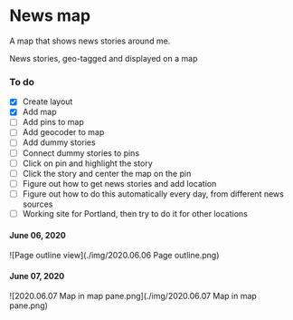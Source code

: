 # News map

A map that shows news stories around me. 

News stories, geo-tagged and displayed on a map

### To do
- [x] Create layout
- [x] Add map
- [ ] Add pins to map
- [ ] Add geocoder to map
- [ ] Add dummy stories
- [ ] Connect dummy stories to pins
- [ ] Click on pin and highlight the story
- [ ] Click the story and center the map on the pin
- [ ] Figure out how to get news stories and add location
- [ ] Figure out how to do this automatically every day, from different news sources
- [ ] Working site for Portland, then try to do it for other locations

#### June 06, 2020
![Page outline view](./img/2020.06.06 Page outline.png)

#### June 07, 2020
![2020.06.07 Map in map pane.png](./img/2020.06.07 Map in map pane.png)